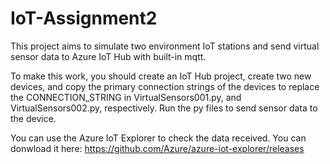 # IoT-Assignment2

This project aims to simulate two environment IoT stations and send virtual sensor data to Azure IoT Hub with built-in mqtt. 

To make this work, you should create an IoT Hub project, create two new devices, and copy the primary connection strings of the devices to replace the CONNECTION_STRING in VirtualSensors001.py, and VirtualSensors002.py, respectively. Run the py files to send sensor data to the device. 

You can use the Azure IoT Explorer to check the data received. You can donwload it here: https://github.com/Azure/azure-iot-explorer/releases
